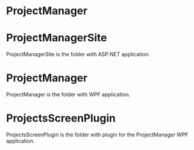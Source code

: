 # ProjectManager
# ProjectManagerSite
ProjectManagerSite is the folder with ASP.NET application.
# ProjectManager
ProjectManager is the folder with WPF application.
# ProjectsScreenPlugin
ProjectsScreenPlugin is the folder with plugin for the ProjectManager WPF application.
